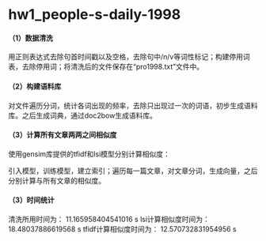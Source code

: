 # hw1_people-s-daily-1998
#### （1）数据清洗

用正则表达式去除句首时间戳以及空格，去除句中/n/v等词性标记；构建停用词表，去除停用词；将清洗后的文件保存在“pro1998.txt”文件中。

#### （2）构建语料库

对文件遍历分词，统计各词出现的频率，去除只出现过一次的词语，初步生成语料库。之后生成词典，通过doc2bow生成语料库。

#### （3）计算所有文章两两之间相似度

使用gensim库提供的tfidf和lsi模型分别计算相似度：

引入模型，训练模型，建立索引；遍历每一篇文章，对文章分词，生成向量，之后分别计算与所有文章的相似度。

#### （3）时间统计

清洗所用时间为： 11.165958404541016 s
lsi计算相似度时间为： 18.48037886619568 s
tfidf计算相似度时间为： 12.570732831954956 s
